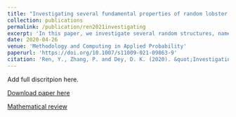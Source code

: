 ```yaml
---
title: "Investigating several fundamental properties of random lobster trees and random spider trees"
collection: publications
permalink: /publication/ren2021investigating
excerpt: 'In this paper, we investigate several random structures, namely two classes of random lobster trees (RLTs) and a class of random spider trees (RSTs). The first class of RLTs grow with a fixed probability, whereas those from the second class evolve in a dynamic manner underlying a flavor of semi-opposite reinforcement. For these two classes, we characterize the structure of the random graphs therein via some probabilistic methods. In addition, we look into a class of RSTs that evolve in a preferential attachment manner. We characterize the structure of RSTs by determining the exact and asymptotic distributions of the number of leaves, and by computing two kinds of topological indices.'
date: 2020-04-26
venue: 'Methodology and Computing in Applied Probability'
paperurl: 'https://doi.org/10.1007/s11009-021-09863-9'
citation: 'Ren, Y., Zhang, P. and Dey, D. K. (2020). &quot;Investigating several fundamental properties of random lobster trees and random spider trees.&quot; <i>Methodology and Computing in Applied Probability</i>, https://doi.org/10.1007/s11009-021-09863-9.'
---
```

Add full discritpion here.

[Download paper here](https://doi.org/10.1007/s11009-021-09863-9)

[Mathematical review](https://mathscinet.ams.org/mrlookup)